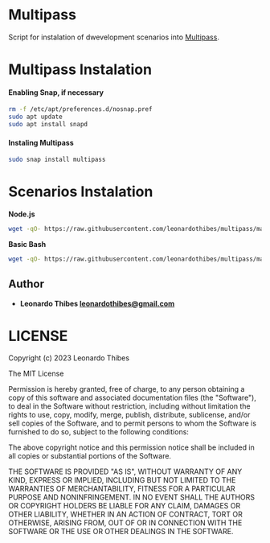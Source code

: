 Multipass
=========

Script for instalation of dwevelopment scenarios into [Multipass](https://multipass.run/).

Multipass Instalation
=====================

#### Enabling Snap, if necessary
```bash
rm -f /etc/apt/preferences.d/nosnap.pref
sudo apt update
sudo apt install snapd
```

#### Instaling Multipass
```bash
sudo snap install multipass
```

Scenarios Instalation
=====================

**Node.js**
```bash
wget -qO- https://raw.githubusercontent.com/leonardothibes/multipass/master/scenarios/node.sh | bash
```

**Basic Bash**
```bash
wget -qO- https://raw.githubusercontent.com/leonardothibes/multipass/master/scenarios/bash.sh | bash
```

Author
------

 * **Leonardo Thibes <leonardothibes@gmail.com>**

LICENSE
=======

Copyright (c) 2023 Leonardo Thibes

The MIT License

Permission is hereby granted, free of charge, to any person obtaining a copy of
this software and associated documentation files (the "Software"), to deal in
the Software without restriction, including without limitation the rights to
use, copy, modify, merge, publish, distribute, sublicense, and/or sell copies of
the Software, and to permit persons to whom the Software is furnished to do so,
subject to the following conditions:

The above copyright notice and this permission notice shall be included in all
copies or substantial portions of the Software.

THE SOFTWARE IS PROVIDED "AS IS", WITHOUT WARRANTY OF ANY KIND, EXPRESS OR
IMPLIED, INCLUDING BUT NOT LIMITED TO THE WARRANTIES OF MERCHANTABILITY, FITNESS
FOR A PARTICULAR PURPOSE AND NONINFRINGEMENT. IN NO EVENT SHALL THE AUTHORS OR
COPYRIGHT HOLDERS BE LIABLE FOR ANY CLAIM, DAMAGES OR OTHER LIABILITY, WHETHER
IN AN ACTION OF CONTRACT, TORT OR OTHERWISE, ARISING FROM, OUT OF OR IN
CONNECTION WITH THE SOFTWARE OR THE USE OR OTHER DEALINGS IN THE SOFTWARE.
